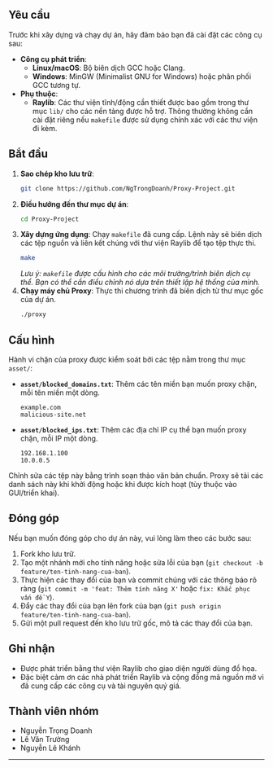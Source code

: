 
## Yêu cầu

Trước khi xây dựng và chạy dự án, hãy đảm bảo bạn đã cài đặt các công cụ sau:

-   **Công cụ phát triển**:
    -   **Linux/macOS**: Bộ biên dịch GCC hoặc Clang.
    -   **Windows**: MinGW (Minimalist GNU for Windows) hoặc phân phối GCC tương tự.
-   **Phụ thuộc**:
    -   **Raylib**: Các thư viện tĩnh/động cần thiết được bao gồm trong thư mục `lib/` cho các nền tảng được hỗ trợ. Thông thường không cần cài đặt riêng nếu `makefile` được sử dụng chính xác với các thư viện đi kèm.

## Bắt đầu

1.  **Sao chép kho lưu trữ**:
    ```bash
    git clone https://github.com/NgTrongDoanh/Proxy-Project.git
    ```
2.  **Điều hướng đến thư mục dự án**:
    ```bash
    cd Proxy-Project
    ```
3.  **Xây dựng ứng dụng**:
    Chạy `makefile` đã cung cấp. Lệnh này sẽ biên dịch các tệp nguồn và liên kết chúng với thư viện Raylib để tạo tệp thực thi.
    ```bash
    make
    ```
    *Lưu ý: `makefile` được cấu hình cho các môi trường/trình biên dịch cụ thể. Bạn có thể cần điều chỉnh nó dựa trên thiết lập hệ thống của mình.*
4.  **Chạy máy chủ Proxy**:
    Thực thi chương trình đã biên dịch từ thư mục gốc của dự án.
    ```bash
    ./proxy
    ```

## Cấu hình

Hành vi chặn của proxy được kiểm soát bởi các tệp nằm trong thư mục `asset/`:

-   **`asset/blocked_domains.txt`**: Thêm các tên miền bạn muốn proxy chặn, mỗi tên miền một dòng.
    ```
    example.com
    malicious-site.net
    ```
-   **`asset/blocked_ips.txt`**: Thêm các địa chỉ IP cụ thể bạn muốn proxy chặn, mỗi IP một dòng.
    ```
    192.168.1.100
    10.0.0.5
    ```
Chỉnh sửa các tệp này bằng trình soạn thảo văn bản chuẩn. Proxy sẽ tải các danh sách này khi khởi động hoặc khi được kích hoạt (tùy thuộc vào GUI/triển khai).

## Đóng góp

Nếu bạn muốn đóng góp cho dự án này, vui lòng làm theo các bước sau:

1.  Fork kho lưu trữ.
2.  Tạo một nhánh mới cho tính năng hoặc sửa lỗi của bạn (`git checkout -b feature/ten-tinh-nang-cua-ban`).
3.  Thực hiện các thay đổi của bạn và commit chúng với các thông báo rõ ràng (`git commit -m 'feat: Thêm tính năng X'` hoặc `fix: Khắc phục vấn đề Y`).
4.  Đẩy các thay đổi của bạn lên fork của bạn (`git push origin feature/ten-tinh-nang-cua-ban`).
5.  Gửi một pull request đến kho lưu trữ gốc, mô tả các thay đổi của bạn.

## Ghi nhận

-   Được phát triển bằng thư viện Raylib cho giao diện người dùng đồ họa.
-   Đặc biệt cảm ơn các nhà phát triển Raylib và cộng đồng mã nguồn mở vì đã cung cấp các công cụ và tài nguyên quý giá.

## Thành viên nhóm

- Nguyễn Trọng Doanh
- Lê Văn Trường
- Nguyễn Lê Khánh

---
